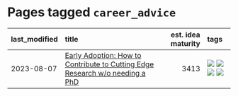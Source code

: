 # Pages tagged `career_advice`

|last_modified|title|est. idea maturity|tags
|:---|:---|---:|:---|
|2023-08-07|[Early Adoption: How to Contribute to Cutting Edge Research w/o needing a PhD](../entries/early_adoption_and_fomo.md)|3413|[![](https://img.shields.io/badge/tag-career_advice-3c7f53)](../tags/career_advice.md) [![](https://img.shields.io/badge/tag-early_adoption-22d494)](../tags/early_adoption.md) [![](https://img.shields.io/badge/tag-mentoring-90446b)](../tags/mentoring.md) [![](https://img.shields.io/badge/tag-reddit-35d2ce)](../tags/reddit.md)|